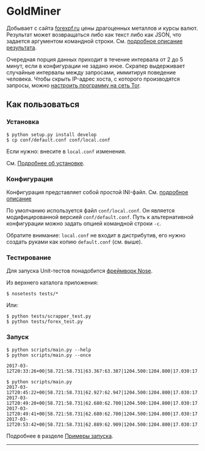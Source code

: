 # GoldMiner

Добывает с сайта [forexpf.ru](http://www.forexpf.ru/) цены драгоценных металлов и курсы валют. Результат может возвращаться либо как текст либо как JSON, что задается аргументом командной строки. См. [подробное описание результата](http://github.com/skrushinsky/goldminer/wiki/GoldMinerResult).

Очередная порция данных приходит в течение интервала от 2 до 5 минут, если в конфигурации не задано иное. Скрапер выдерживает случайные интервалы между запросами, иммитируя поведение человека. Чтобы скрыть IP-адрес хоста, с которого производятся запросы, можно [настроить программу на сеть Tor](http://github.com/skrushinsky/goldminer/wiki/GoldMinerAnonymity).

## Как пользоваться

### Установка

```
$ python setup.py install develop
$ cp conf/default.conf conf/local.conf
```
Если нужно: внесите в `local.conf` изменения.

См. [Подробнее об установке](http://github.com/skrushinsky/goldminer/wiki/GoldMinerSetup).

### Конфигурация

Конфигурация представляет собой простой INI-файл. См. [подробное описание](http://github.com/skrushinsky/goldminer/wiki/GoldMinerConfiguration)

По умолчанию используется файл `conf/local.conf`. Он является модифицированной версией
`conf/default.conf`. Путь к альтернативной конфигурации можно задать опцией командной строки `-c`.

Обратите внимание: `local.conf` не входит в дистрибутив, его нужно создать руками как копию `default.conf` (см. выше).

### Тестирование

Для запуска Unit-тестов понадобится [фреймворк Nose](http://nose.readthedocs.io/en/latest/).

Из верхнего каталога приложения:

```
$ nosetests tests/*
```

Или:

```
$ python tests/scrapper_test.py
$ python tests/forex_test.py
```

### Запуск

```
$ python scripts/main.py --help
$ python scripts/main.py --once

2017-03-12T20:33:26+00|58.721:58.731|63.367:63.387|1204.500:1204.800|17.030:17.060|937.000:947.000|746.600:749.600

$ python scripts/main.py 
2017-03-12T20:45:22+00|58.721:58.731|62.927:62.947|1204.500:1204.800|17.030:17.060|937.000:947.000|746.600:749.600
2017-03-12T20:49:20+00|58.721:58.731|62.680:62.700|1204.500:1204.800|17.030:17.060|937.000:947.000|746.600:749.600
2017-03-12T20:49:41+00|58.721:58.731|62.680:62.700|1204.500:1204.800|17.030:17.060|937.000:947.000|746.600:749.600
2017-03-12T20:53:42+00|58.721:58.731|62.889:62.909|1204.500:1204.800|17.030:17.060|937.000:947.000|746.600:749.600

```
Подробнее в разделе [Примеры запуска](http://github.com/skrushinsky/goldminer/wiki/GoldMinerUsage).

- - -
